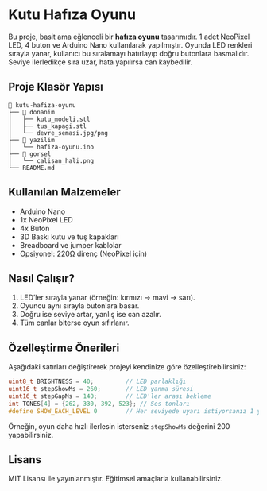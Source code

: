 
# Kutu Hafıza Oyunu

Bu proje, basit ama eğlenceli bir **hafıza oyunu** tasarımıdır. 1 adet NeoPixel LED, 4 buton ve Arduino Nano kullanılarak yapılmıştır. Oyunda LED renkleri sırayla yanar, kullanıcı bu sıralamayı hatırlayıp doğru butonlara basmalıdır. Seviye ilerledikçe sıra uzar, hata yapılırsa can kaybedilir.

## Proje Klasör Yapısı

```
📁 kutu-hafiza-oyunu
├── 📁 donanim
│   ├── kutu_modeli.stl
│   ├── tus_kapagi.stl
│   └── devre_semasi.jpg/png
├── 📁 yazilim
│   └── hafiza-oyunu.ino
├── 📁 gorsel
│   └── calisan_hali.png
└── README.md
```

## Kullanılan Malzemeler

- Arduino Nano
- 1x NeoPixel LED
- 4x Buton
- 3D Baskı kutu ve tuş kapakları
- Breadboard ve jumper kablolar
- Opsiyonel: 220Ω direnç (NeoPixel için)

## Nasıl Çalışır?

1. LED’ler sırayla yanar (örneğin: kırmızı → mavi → sarı).
2. Oyuncu aynı sırayla butonlara basar.
3. Doğru ise seviye artar, yanlış ise can azalır.
4. Tüm canlar biterse oyun sıfırlanır.

## Özelleştirme Önerileri

Aşağıdaki satırları değiştirerek projeyi kendinize göre özelleştirebilirsiniz:

```cpp
uint8_t BRIGHTNESS = 40;         // LED parlaklığı
uint16_t stepShowMs = 260;       // LED yanma süresi
uint16_t stepGapMs = 140;        // LED'ler arası bekleme
int TONES[4] = {262, 330, 392, 523}; // Ses tonları
#define SHOW_EACH_LEVEL 0        // Her seviyede uyarı istiyorsanız 1 yapın
```

Örneğin, oyun daha hızlı ilerlesin isterseniz `stepShowMs` değerini 200 yapabilirsiniz.

## Lisans

MIT Lisansı ile yayınlanmıştır. Eğitimsel amaçlarla kullanabilirsiniz.
